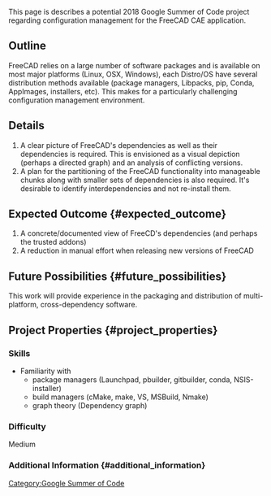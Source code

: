 This page is describes a potential 2018 Google Summer of Code project regarding configuration management for the FreeCAD CAE application.

## Outline

FreeCAD relies on a large number of software packages and is available on most major platforms (Linux, OSX, Windows), each Distro/OS have several distribution methods available (package managers, Libpacks, pip, Conda, AppImages, installers, etc). This makes for a particularly challenging configuration management environment.

## Details

1.  A clear picture of FreeCAD\'s dependencies as well as their dependencies is required. This is envisioned as a visual depiction (perhaps a directed graph) and an analysis of conflicting versions.
2.  A plan for the partitioning of the FreeCAD functionality into manageable chunks along with smaller sets of dependencies is also required. It\'s desirable to identify interdependencies and not re-install them.

## Expected Outcome {#expected_outcome}

1.  A concrete/documented view of FreeCD\'s dependencies (and perhaps the trusted addons)
2.  A reduction in manual effort when releasing new versions of FreeCAD

## Future Possibilities {#future_possibilities}

This work will provide experience in the packaging and distribution of multi-platform, cross-dependency software.

## Project Properties {#project_properties}

### Skills

-   Familiarity with
    -   package managers (Launchpad, pbuilder, gitbuilder, conda, NSIS-installer)
    -   build managers (cMake, make, VS, MSBuild, Nmake)
    -   graph theory (Dependency graph)

### Difficulty

Medium

### Additional Information {#additional_information}

[Category:Google Summer of Code](Category:Google_Summer_of_Code.md)
